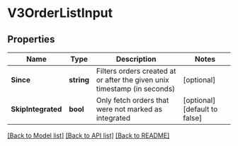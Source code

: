 # V3OrderListInput

## Properties

Name | Type | Description | Notes
------------ | ------------- | ------------- | -------------
**Since** | **string** | Filters orders created at or after the given unix timestamp (in seconds) | [optional] 
**SkipIntegrated** | **bool** | Only fetch orders that were not marked as integrated | [optional] [default to false]

[[Back to Model list]](../README.md#documentation-for-models) [[Back to API list]](../README.md#documentation-for-api-endpoints) [[Back to README]](../README.md)


